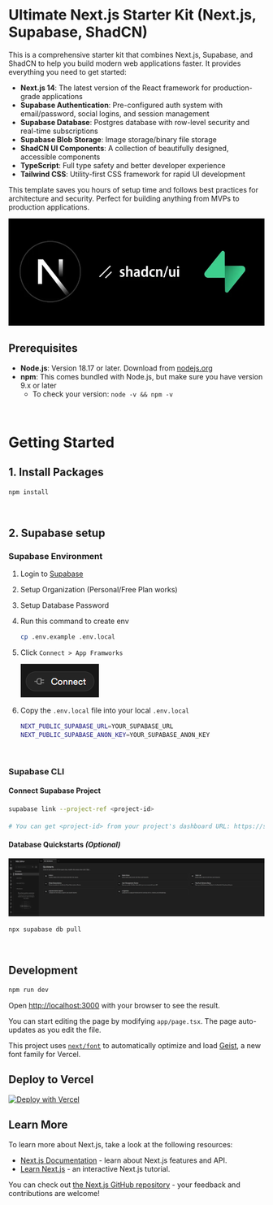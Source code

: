 # Ultimate Next.js Starter Kit (Next.js, Supabase, ShadCN)

This is a comprehensive starter kit that combines Next.js, Supabase, and ShadCN to help you build modern web applications faster. It provides everything you need to get started:

- **Next.js 14**: The latest version of the React framework for production-grade applications
- **Supabase Authentication**: Pre-configured auth system with email/password, social logins, and session management
- **Supabase Database**: Postgres database with row-level security and real-time subscriptions
- **Supabase Blob Storage**: Image storage/binary file storage 
- **ShadCN UI Components**: A collection of beautifully designed, accessible components
- **TypeScript**: Full type safety and better developer experience
- **Tailwind CSS**: Utility-first CSS framework for rapid UI development

This template saves you hours of setup time and follows best practices for architecture and security. Perfect for building anything from MVPs to production applications.

![header](/assets/supabase-shadcn.png)

## Prerequisites

- **Node.js**: Version 18.17 or later. Download from [nodejs.org](https://nodejs.org/)
- **npm**: This comes bundled with Node.js, but make sure you have version 9.x or later
  - To check your version: `node -v && npm -v`

<br>

# Getting Started

## 1. Install Packages

```bash
npm install
```
<br>

## 2. Supabase setup

### Supabase Environment
1. Login to [Supabase](https://supabase.com/)
2. Setup Organization (Personal/Free Plan works)
3. Setup Database Password
4. Run this command to create env
    
    ```bash
    cp .env.example .env.local
    ```
5. Click `Connect > App Framworks`

    ![Connect to Supabase](./assets/connect.png)

6. Copy the `.env.local` file into your local `.env.local`

    ```bash
    NEXT_PUBLIC_SUPABASE_URL=YOUR_SUPABASE_URL
    NEXT_PUBLIC_SUPABASE_ANON_KEY=YOUR_SUPABASE_ANON_KEY
    ```

<br>

### Supabase CLI

#### Connect Supabase Project

```bash
supabase link --project-ref <project-id>

# You can get <project-id> from your project's dashboard URL: https://supabase.com/dashboard/project/<project-id>
``` 

#### Database Quickstarts *(Optional)*  

 ![SQL Quickstart](./assets/quickstart.png)

 ```bash
 npx supabase db pull
 ``` 
<br>

## Development

```bash
npm run dev
```

Open [http://localhost:3000](http://localhost:3000) with your browser to see the result.

You can start editing the page by modifying `app/page.tsx`. The page auto-updates as you edit the file.

This project uses [`next/font`](https://nextjs.org/docs/app/building-your-application/optimizing/fonts) to automatically optimize and load [Geist](https://vercel.com/font), a new font family for Vercel.

## Deploy to Vercel

[![Deploy with Vercel](https://vercel.com/button)](https://vercel.com/new/clone?repository-url=https%3A%2F%2Fgithub.com%2Fapensotti%2Fultimate-next-starter&env=NEXT_PUBLIC_SUPABASE_URL,NEXT_PUBLIC_SUPABASE_ANON_KEY&envDescription=Required%20environment%20variables%20for%20the%20application.&envLink=https%3A%2F%2Fgithub.com%2FYOUR_USERNAME%2Fultimate-next-starter%2Fblob%2Fmain%2F.env.example)

## Learn More

To learn more about Next.js, take a look at the following resources:

- [Next.js Documentation](https://nextjs.org/docs) - learn about Next.js features and API.
- [Learn Next.js](https://nextjs.org/learn) - an interactive Next.js tutorial.

You can check out [the Next.js GitHub repository](https://github.com/vercel/next.js) - your feedback and contributions are welcome!
